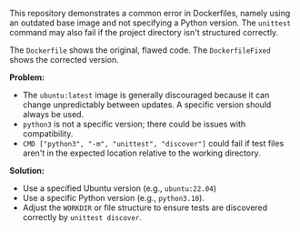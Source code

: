 This repository demonstrates a common error in Dockerfiles, namely using an outdated base image and not specifying a Python version.  The `unittest` command may also fail if the project directory isn't structured correctly.

The `Dockerfile` shows the original, flawed code. The `DockerfileFixed` shows the corrected version.

**Problem:**
*   The `ubuntu:latest` image is generally discouraged because it can change unpredictably between updates. A specific version should always be used.
*   `python3` is not a specific version; there could be issues with compatibility.
*   `CMD ["python3", "-m", "unittest", "discover"]` could fail if test files aren't in the expected location relative to the working directory.

**Solution:**
*   Use a specified Ubuntu version (e.g., `ubuntu:22.04`)
*   Use a specific Python version (e.g., `python3.10`).
*   Adjust the `WORKDIR` or file structure to ensure tests are discovered correctly by `unittest discover`.